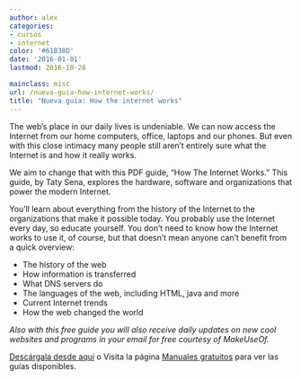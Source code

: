 ```yaml
---
author: alex
categories:
- cursos
- internet
color: '#61B38D'
date: '2016-01-01'
lastmod: 2016-10-28

mainclass: misc
url: /nueva-guia-how-internet-works/
title: "Nueva guía: How the internet works"
---
```


<figure>
    <amp-img on="tap:lightbox1" role="button" tabindex="0" layout="responsive" width="500" height="615" src="https://lh5.googleusercontent.com/-fvbBeqczi8o/TwmLPVbKehI/AAAAAAAACDU/5VTDVQKFeTQ/s615/done_internet1.jpg" title="How the internet works" alt="How the internet works"></amp-img>
</figure>

The web’s place in our daily lives is undeniable. We can now access the Internet from our home computers, office, laptops and our phones. But even with this close intimacy many people still aren’t entirely sure what the Internet is and how it really works.

We aim to change that with this PDF guide, “How The Internet Works.” This guide, by Taty Sena, explores the hardware, software and organizations that power the modern Internet.

You’ll learn about everything from the history of the Internet to the organizations that make it possible today. You probably use the Internet every day, so educate yourself. You don’t need to know how the Internet works to use it, of course, but that doesn’t mean anyone can’t benefit from a quick overview:

  * The history of the web
  * How information is transferred
  * What DNS servers do
  * The languages of the web, including HTML, java and more
  * Current Internet trends
  * How the web changed the world

*Also with this free guide you will also receive daily updates on new cool websites and programs in your email for free courtesy of MakeUseOf.*

[Descárgala desde aqui][1] o
Visita la página [Manuales gratuitos][2] para ver las guías disponibles.

 [1]: http://elbauldelprogramador.tradepub.com/free/w_make28/prgm.cgi
 [2]: https://elbauldelprogramador.com/manuales-gratuitos/
